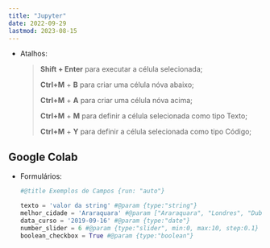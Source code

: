 ```yaml
---
title: "Jupyter"
date: 2022-09-29
lastmod: 2023-08-15
---
```



- Atalhos:

    > **Shift + Enter** para executar a célula selecionada;
    >
    >
    > **Ctrl+M** + **B** para criar uma célula nóva abaixo;
    >
    > **Ctrl+M** + **A** para criar uma célula nóva acima;
    >
    > **Ctrl+M** + **M** para definir a célula selecionada como tipo Texto;
    >
    > **Ctrl+M** + **Y** para definir a célula selecionada como tipo Código;
    >


## Google Colab

- Formulários:

    ```python
    #@title Exemplos de Campos {run: "auto"}

    texto = 'valor da string' #@param {type:"string"}
    melhor_cidade = 'Araraquara' #@param ["Araraquara", "Londres", "Dublin"]
    data_curso = '2019-09-16' #@param {type:"date"}
    number_slider = 6 #@param {type:"slider", min:0, max:10, step:0.1}
    boolean_checkbox = True #@param {type:"boolean"}
    ```
